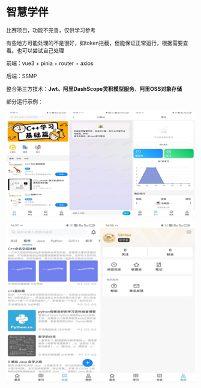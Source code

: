 # 智慧学伴

比赛项目，功能不完善，仅供学习参考

有些地方可能处理的不是很好，如token拦截，但能保证正常运行，根据需要查看。也可以尝试自己处理

前端：vue3 + pinia + router + axios

后端：SSMP

整合第三方技术：**Jwt、阿里DashScope灵积模型服务**、**阿里OSS对象存储**

部分运行示例：

![h1](https://github.com/hoscent/learning-assistant/blob/main/assets/h1.png)

![h2](https://github.com/hoscent/learning-assistant/blob/main/assets/h2.png)
